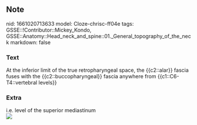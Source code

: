 ## Note
nid: 1661020713633
model: Cloze-chrisc-ff04e
tags: GSSE::!Contributor::Mickey_Kondo, GSSE::Anatomy::Head_neck_and_spine::01._General_topography_of_the_neck
markdown: false

### Text
At the inferior limit of the true retropharyngeal space, the {{c2::alar}} fascia fuses with the {{c2::buccopharyngeal}} fascia anywhere from {{c1::C6-T4::vertebral levels}}

### Extra
<div>
  i.e. level of the superior mediastinum
</div>
<div><img src="130"></div>
